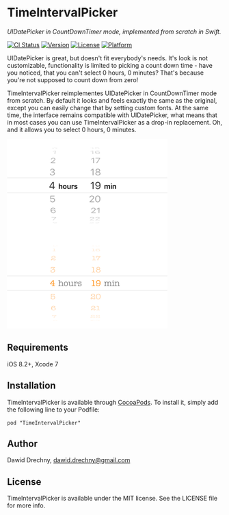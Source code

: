 # TimeIntervalPicker
*UIDatePicker in CountDownTimer mode, implemented from scratch in Swift.*

[![CI Status](http://img.shields.io/travis/dawiddr/TimeIntervalPicker/ios9.svg?style=flat)](https://travis-ci.org/dawiddr/TimeIntervalPicker)
[![Version](https://img.shields.io/cocoapods/v/TimeIntervalPicker.svg?style=flat)](http://cocoadocs.org/docsets/TimeIntervalPicker)
[![License](https://img.shields.io/cocoapods/l/TimeIntervalPicker.svg?style=flat)](http://cocoadocs.org/docsets/TimeIntervalPicker)
[![Platform](https://img.shields.io/cocoapods/p/TimeIntervalPicker.svg?style=flat)](http://cocoadocs.org/docsets/TimeIntervalPicker)

UIDatePicker is great, but doesn't fit everybody's needs. It's look is not customizable, functionality is limited to picking a count down time - have you noticed, that you can't select 0 hours, 0 minutes? That's because you're not supposed to count down from zero!

TimeIntervalPicker reimplementes UIDatePicker in CountDownTimer mode from scratch. By default it looks and feels exactly the same as the original, except you can easily change that by setting custom fonts. At the same time, the interface remains compatible with UIDatePicker, what means that in most cases you can use TimeIntervalPicker as a drop-in replacement. Oh, and it allows you to select 0 hours, 0 minutes.

![TimeIntevalPicker](TimeIntervalPicker.png)

## Requirements

iOS 8.2+, Xcode 7

## Installation

TimeIntervalPicker is available through [CocoaPods](http://cocoapods.org). To install
it, simply add the following line to your Podfile:

    pod "TimeIntervalPicker"

## Author

Dawid Drechny, dawid.drechny@gmail.com

## License

TimeIntervalPicker is available under the MIT license. See the LICENSE file for more info.

